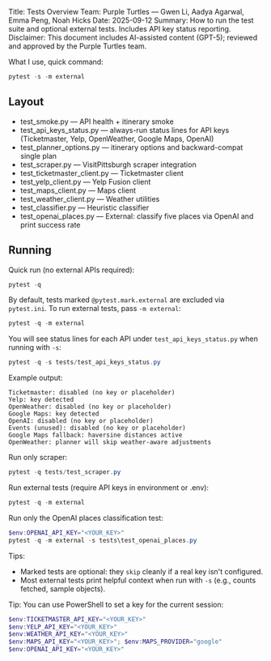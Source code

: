 Title: Tests Overview
Team: Purple Turtles — Gwen Li, Aadya Agarwal, Emma Peng, Noah Hicks
Date: 2025-09-12
Summary: How to run the test suite and optional external tests. Includes API key status reporting.
Disclaimer: This document includes AI-assisted content (GPT-5); reviewed and approved by the Purple Turtles team.

What I use, quick command:
```powershell
pytest -s -m external
```

## Layout

- test_smoke.py — API health + itinerary smoke
- test_api_keys_status.py — always-run status lines for API keys (Ticketmaster, Yelp, OpenWeather, Google Maps, OpenAI)
- test_planner_options.py — itinerary options and backward-compat single plan
- test_scraper.py — VisitPittsburgh scraper integration
- test_ticketmaster_client.py — Ticketmaster client
- test_yelp_client.py — Yelp Fusion client
- test_maps_client.py — Maps client
- test_weather_client.py — Weather utilities
- test_classifier.py — Heuristic classifier
- test_openai_places.py — External: classify five places via OpenAI and print success rate

## Running

Quick run (no external APIs required):
```powershell
pytest -q
```

By default, tests marked `@pytest.mark.external` are excluded via `pytest.ini`.
To run external tests, pass `-m external`:
```powershell
pytest -q -m external
```

You will see status lines for each API under `test_api_keys_status.py` when running with `-s`:
```powershell
pytest -q -s tests/test_api_keys_status.py
```
Example output:
```
Ticketmaster: disabled (no key or placeholder)
Yelp: key detected
OpenWeather: disabled (no key or placeholder)
Google Maps: key detected
OpenAI: disabled (no key or placeholder)
Events (unused): disabled (no key or placeholder)
Google Maps fallback: haversine distances active
OpenWeather: planner will skip weather-aware adjustments
```

Run only scraper:
```powershell
pytest -q tests/test_scraper.py
```

Run external tests (require API keys in environment or .env):
```powershell
pytest -q -m external
```

Run only the OpenAI places classification test:
```powershell
$env:OPENAI_API_KEY="<YOUR_KEY>"
pytest -q -m external -s tests\test_openai_places.py
```

Tips:
- Marked tests are optional: they `skip` cleanly if a real key isn't configured.
- Most external tests print helpful context when run with `-s` (e.g., counts fetched, sample objects).

Tip: You can use PowerShell to set a key for the current session:
```powershell
$env:TICKETMASTER_API_KEY="<YOUR_KEY>"
$env:YELP_API_KEY="<YOUR_KEY>"
$env:WEATHER_API_KEY="<YOUR_KEY>"
$env:MAPS_API_KEY="<YOUR_KEY>"; $env:MAPS_PROVIDER="google"
$env:OPENAI_API_KEY="<YOUR_KEY>"
```


